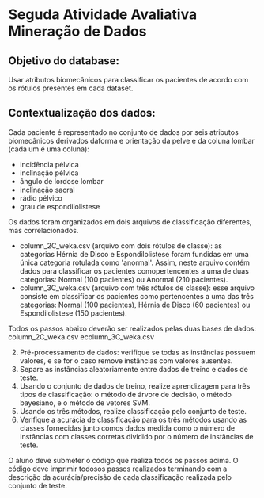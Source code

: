 # Seguda Atividade Avaliativa Mineração de Dados

## Objetivo do database:

Usar atributos biomecânicos para classificar os pacientes de acordo com os rótulos presentes em cada dataset.

## Contextualização dos dados:

Cada paciente é representado no conjunto de dados por seis atributos biomecânicos derivados daforma e orientação da pelve e da coluna lombar (cada um é uma coluna):

  * incidência pélvica
  * inclinação pélvica
  * ângulo de lordose lombar
  * inclinação sacral
  * rádio pélvico
  * grau de espondilolistese
  
Os dados foram organizados em dois arquivos de classificação diferentes, mas correlacionados.

  * column_2C_weka.csv (arquivo com dois rótulos de classe): as categorias Hérnia de Disco e Espondilolistese foram fundidas em uma única categoria rotulada como 'anormal'. Assim, neste arquivo contém dados para  classificar os pacientes comopertencentes a uma de duas categorias: Normal (100 pacientes) ou Anormal (210 pacientes).
  * column_3C_weka.csv (arquivo com três rótulos de classe): esse arquivo consiste em classificar os pacientes como pertencentes a uma das três categorias: Normal (100 pacientes), Hérnia de Disco (60 pacientes) ou Espondilolistese (150 pacientes).

Todos os passos abaixo deverão ser realizados pelas duas bases de dados: column_2C_weka.csv ecolumn_3C_weka.csv

  2. Pré-processamento de dados: verifique se todas as instâncias possuem valores, e se for o caso remove instâncias com valores ausentes.
  3. Separe as instâncias aleatoriamente entre dados de treino e dados de teste.
  4. Usando o conjunto de dados de treino, realize aprendizagem para três tipos de classificação: o método de árvore de decisão, o método bayesiano, e o método de vetores SVM.
  5. Usando os três métodos, realize classificação pelo conjunto de teste.
  6. Verifique a acurácia de classificação para os três métodos usando as classes fornecidas junto comos dados medida como o número de instâncias com classes corretas dividido por o número de instâncias de teste.
  
O aluno deve submeter o código que realiza todos os passos acima. O código deve imprimir todosos passos realizados terminando com a descrição da acurácia/precisão de cada classificação realizada pelo conjunto de teste.